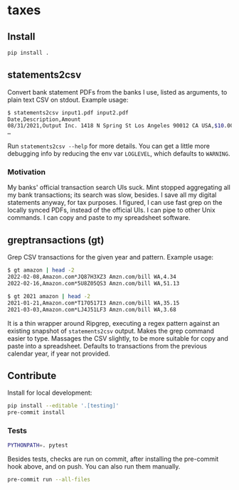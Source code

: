 # taxes

## Install

```zsh
pip install .
```

## statements2csv

Convert bank statement PDFs from the banks I use, listed as arguments, to plain
text CSV on stdout. Example usage:

```zsh
$ statements2csv input1.pdf input2.pdf
Date,Description,Amount
08/31/2021,Output Inc. 1418 N Spring St Los Angeles 90012 CA USA,$10.00
…
```

Run `statements2csv --help` for more details. You can get a little more
debugging info by reducing the env var `LOGLEVEL`, which defaults to `WARNING`.

### Motivation

My banks' official transaction search UIs suck. Mint stopped aggregating all my
bank transactions; its search was slow, besides. I save all my digital
statements anyway, for tax purposes. I figured, I can use fast grep on the
locally synced PDFs, instead of the official UIs. I can pipe to other Unix
commands. I can copy and paste to my spreadsheet software.

## greptransactions (gt)

Grep CSV transactions for the given year and pattern. Example usage:

```sh
$ gt amazon | head -2
2022-02-08,Amazon.com*JQ87H3XZ3 Amzn.com/bill WA,4.34
2022-02-16,Amazon.com*5U8Z05QS3 Amzn.com/bill WA,51.13

$ gt 2021 amazon | head -2
2021-01-21,Amazon.com*T17O517I3 Amzn.com/bill WA,35.15
2021-03-03,Amazon.com*LJ4J51LF3 Amzn.com/bill WA,3.68
```

It is a thin wrapper around Ripgrep, executing a regex pattern against an
existing snapshot of `statements2csv` output. Makes the grep command easier to
type. Massages the CSV slightly, to be more suitable for copy and paste into a
spreadsheet. Defaults to transactions from the previous calendar year, if year
not provided.

## Contribute

Install for local development:

```sh
pip install --editable '.[testing]'
pre-commit install
```

### Tests

```sh
PYTHONPATH=. pytest
```

Besides tests, checks are run on commit, after installing the pre-commit hook
above, and on push. You can also run them manually.

```sh
pre-commit run --all-files
```
